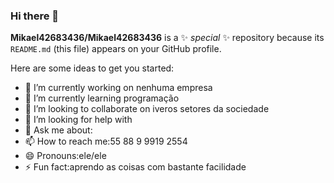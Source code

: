 ### Hi there 👋


**Mikael42683436/Mikael42683436** is a ✨ _special_ ✨ repository because its `README.md` (this file) appears on your GitHub profile.

Here are some ideas to get you started:

- 🔭 I’m currently working on nenhuma empresa
- 🌱 I’m currently learning programação
- 👯 I’m looking to collaborate on iveros setores da sociedade 
- 🤔 I’m looking for help with 
- 💬 Ask me about: 
- 📫 How to reach me:55 88 9 9919 2554
- 😄 Pronouns:ele/ele
- ⚡ Fun fact:aprendo as coisas com bastante facilidade

